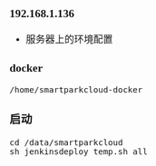 <span  style="font-family: Simsun,serif; font-size: 17px; ">

### 192.168.1.136

- 服务器上的环境配置

### docker

~~~
/home/smartparkcloud-docker
~~~

### 启动

~~~
cd /data/smartparkcloud
sh jenkinsdeploy_temp.sh all
~~~

</span>